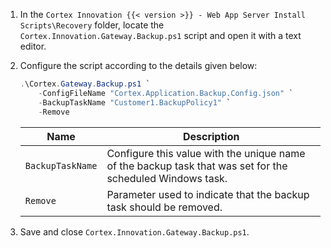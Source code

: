 1. In the `Cortex Innovation {{< version >}} - Web App Server Install Scripts\Recovery` folder, locate the `Cortex.Innovation.Gateway.Backup.ps1` script and open it with a text editor.
1. Configure the script according to the details given below:
    
    ```powershell
    .\Cortex.Gateway.Backup.ps1 `
        -ConfigFileName "Cortex.Application.Backup.Config.json" `
        -BackupTaskName "Customer1.BackupPolicy1" `
        -Remove
    ```

    | Name             | Description |
    |------------------|-------------|
    | `BackupTaskName` | Configure this value with the unique name of the backup task that was set for the scheduled Windows task. |
    | `Remove`         | Parameter used to indicate that the backup task should be removed. |

1. Save and close `Cortex.Innovation.Gateway.Backup.ps1`.
